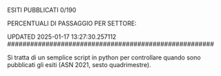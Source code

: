 ESITI PUBBLICATI 0/190 

PERCENTUALI DI PASSAGGIO PER SETTORE:

UPDATED 2025-01-17 13:27:30.257112
###################################################### 

Si tratta di un semplice script in python per controllare quando sono pubblicati gli esiti (ASN 2021, sesto quadrimestre).

